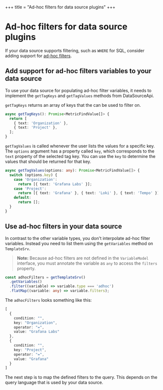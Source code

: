 +++
title = "Ad-hoc filters for data source plugins"
+++

# Ad-hoc filters for data source plugins

If your data source supports filtering, such as `WHERE` for SQL, consider adding support for [ad-hoc filters](TODO).

## Add support for ad-hoc filters variables to your data source

To use your data source for populating ad-hoc filter variables, it needs to implement the `getTagKeys` and `getTagValues` methods from DataSourceApi.

`getTagKeys` returns an array of keys that the can be used to filter on.

```ts
async getTagKeys(): Promise<MetricFindValue[]> {
  return [
    { text: 'Organization' },
    { text: 'Project' },
  ];
}
```

`getTagValues` is called whenever the user lists the values for a specific key. The `options` argument has a property called `key`, which corresponds to the `text` property of the selected tag key. You can use the `key` to determine the values that should be returned for that key.

```ts
async getTagValues(options: any): Promise<MetricFindValue[]> {
  switch (options.key) {
    case 'Organization':
      return [{ text: 'Grafana Labs' }];
    case 'Project':
      return [{ text: 'Grafana' }, { text: 'Loki' }, { text: 'Tempo' }];
    default:
      return [];
  }
}
```

## Use ad-hoc filters in your data source

In contrast to the other variable types, you don't interpolate ad-hoc filter variables. Instead you need to list them using the `getVariables` method on `TemplateSrv`.

> **Note:** Because ad-hoc filters are not defined in the `VariableModel` interface, you must annotate the variable as `any` to access the `filters` property.

```ts
const adhocFilters = getTemplateSrv()
  .getVariables()
  .filter((variable) => variable.type === 'adhoc')
  .flatMap((variable: any) => variable.filters);
```

The `adhocFilters` looks something like this:

```ts
[
  {
    condition: "",
    key: "Organization",
    operator: "=",
    value: "Grafana Labs"
  },
  {
    condition: "",
    key: "Project",
    operator: "=",
    value: "Grafana"
  }
]
```

The next step is to map the defined filters to the query. This depends on the query language that is used by your data source.

